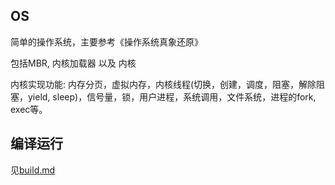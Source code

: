 ## OS

简单的操作系统，主要参考《操作系统真象还原》

包括MBR, 内核加载器 以及 内核

内核实现功能:
内存分页，虚拟内存，内核线程(切换，创建，调度，阻塞，解除阻塞，yield, sleep)，信号量，锁，用户进程，系统调用，文件系统，进程的fork, exec等。


## 编译运行

见[build.md](https://github.com/jerrykcode/os/blob/main/build.md)


